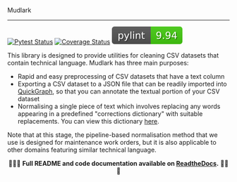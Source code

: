 Mudlark
*******

[![Pytest Status](https://github.com/nlp-tlp/mudlark/actions/workflows/run-tests.yml/badge.svg)](https://github.com/nlp-tlp/mudlark/actions/workflows/run-tests.yml)
[![Coverage Status](https://coveralls.io/repos/github/nlp-tlp/mudlark/badge.svg?branch=main)](https://coveralls.io/github/nlp-tlp/mudlark?branch=main)
[![Pylint Status](https://github.com/nlp-tlp/badges/blob/main/mudlark-pylint-badge.svg)](https://github.com/nlp-tlp/mudlark/actions/workflows/run-pylint.yml)

This library is designed to provide utilities for cleaning CSV datasets that contain technical language. Mudlark has three main purposes:

- Rapid and easy preprocessing of CSV datasets that have a text column
- Exporting a CSV dataset to a JSON file that can be readily imported into [QuickGraph](https://quickgraph.tech), so that you can annotate the textual portion of your CSV dataset
- Normalising a single piece of text which involves replacing any words appearing in a predefined "corrections dictionary" with suitable replacements. You can view this dictionary [here](https://github.com/nlp-tlp/mudlark/blob/main/mudlark/dictionaries/mwo_corrections.csv>).

Note that at this stage, the pipeline-based normalisation method that we use is designed for maintenance work orders, but it is also applicable to other domains featuring similar technical language.

<p align="center">📘📗📙 <strong>Full README and code documentation available on <a href="https://mudlark.readthedocs.io/en/latest/">ReadtheDocs</a>.</strong> 📙📗📘</p>